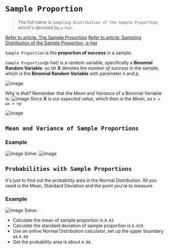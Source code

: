 # `Sample Proportion`
> The full name is `Sampling Distribution of the Sample Proportion`, which's denoted by `p-hat`.

[Refer to article: The Sample Proportion](http://www.stat.wmich.edu/s216/book/node68.html)
[Refer to article: Sampling Distribution of the Sample Proportion, p-hat](http://bolt.mph.ufl.edu/6050-6052/module-9/sampling-distribution-of-p-hat/)


`Sample Proportion` is the **proportion of success** in a sample.

`Sample Proportion`(p-hat) is a random variable, specifically a **Binomial Random Variable**. 
so let **X** denotes the _number of success_ in the sample, which is the **Binomial Random Variable** with parameter _n_ and _p_,

![image](https://user-images.githubusercontent.com/14041622/45015015-fd671c00-b052-11e8-8e34-c9221d66c217.png)

Why is that?
Remember that the _Mean_ and _Variance_ of a Binomial Variable is:
![image](https://user-images.githubusercontent.com/14041622/45015847-84b58f00-b055-11e8-84db-c22a022aec98.png)
Since **X** is our _expected value_, which then is the _Mean_, so `X = μx = np`

![image](https://user-images.githubusercontent.com/14041622/45016250-abc09080-b056-11e8-8ebf-ae94ccf87349.png)


## `Mean and Variance of Sample Proportions`

### Example
![image](https://user-images.githubusercontent.com/14041622/44943253-d1029400-adf5-11e8-8a1d-bbd9dc284c00.png)
Solve:
![image](https://user-images.githubusercontent.com/14041622/44943301-99e0b280-adf6-11e8-8d9d-bdc6a323d8e3.png)



## `Probabilities with Sample Proportions`

It's just to find out the probability area in the Normal Distribution.
All you need is the Mean, Standard Deviation and the point you're to measure.

### Example
![image](https://user-images.githubusercontent.com/14041622/44943403-833b5b00-adf8-11e8-8449-f372641e9777.png)
Solve:
- Calculate the mean of sample proportion is `0.63`
- Calculate the standard deviation of sample proportion is `0.019`
- Use an online Normal Distribution calculator, set up the upper boundary as `0.60`
- Get the probability area is about `0.06`
